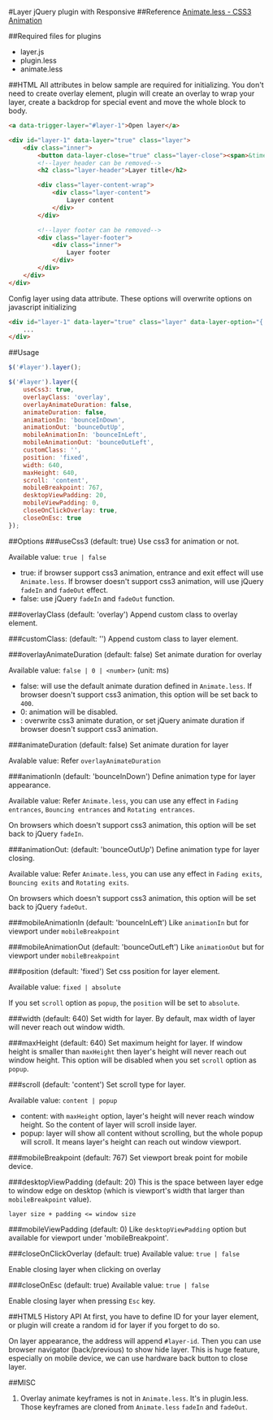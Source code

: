 #Layer jQuery plugin with Responsive
##Reference
[Animate.less - CSS3 Animation](https://github.com/machito/animate.less)

##Required files for plugins
* layer.js
* plugin.less
* animate.less

##HTML
All attributes in below sample are required for initializing. You don't need to create overlay element, plugin will create an overlay to wrap your layer, create a backdrop for special event and move the whole block to body.

```html
<a data-trigger-layer="#layer-1">Open layer</a>
```

```html
<div id="layer-1" data-layer="true" class="layer">
	<div class="inner">
		<button data-layer-close="true" class="layer-close"><span>&times;</span></button>
		<!--layer header can be removed-->
		<h2 class="layer-header">Layer title</h2>

		<div class="layer-content-wrap">
			<div class="layer-content">
				Layer content
			</div>
		</div>

		<!--layer footer can be removed-->
		<div class="layer-footer">
			<div class="inner">
				Layer footer
			</div>
		</div>
	</div>
</div>
```

Config layer using data attribute. These options will overwrite options on javascript initializing

```html
<div id="layer-1" data-layer="true" class="layer" data-layer-option="{ \"width\" : 800 , \"scroll\" : \"content\" }">
	...
</div>
```

##Usage
```js
$('#layer').layer();
```
```js
$('#layer').layer({
	useCss3: true,
	overlayClass: 'overlay',
	overlayAnimateDuration: false,
	animateDuration: false,
	animationIn: 'bounceInDown',
	animationOut: 'bounceOutUp',
	mobileAnimationIn: 'bounceInLeft',
	mobileAnimationOut: 'bounceOutLeft',
	customClass: '',
	position: 'fixed',
	width: 640,
	maxHeight: 640,
	scroll: 'content',
	mobileBreakpoint: 767,
	desktopViewPadding: 20,
	mobileViewPadding: 0,
	closeOnClickOverlay: true,
	closeOnEsc: true
});
```

##Options
###useCss3 (default: true)
Use css3 for animation or not.

Available value: `true | false`
* true: if browser support css3 animation, entrance and exit effect will use `Animate.less`. If browser doesn't support css3 animation, will use jQuery `fadeIn` and `fadeOut` effect.
* false: use jQuery `fadeIn` and `fadeOut` function.

###overlayClass (default: 'overlay')
Append custom class to overlay element.

###customClass: (default: '')
Append custom class to layer element.

###overlayAnimateDuration (default: false)
Set animate duration for overlay

Available value: `false | 0 | <number>` (unit: ms)

* false: will use the default animate duration defined in `Animate.less`. If browser doesn't support css3 animation, this option will be set back to `400`.
* 0: animation will be disabled.
* <number>: overwrite css3 animate duration, or set jQuery animate duration if browser doesn't support css3 animation.

###animateDuration (default: false)
Set animate duration for layer

Avalable value: Refer `overlayAnimateDuration`

###animationIn (default: 'bounceInDown')
Define animation type for layer appearance.

Available value: Refer `Animate.less`, you can use any effect in `Fading entrances`, `Bouncing entrances` and `Rotating entrances`.

On browsers which doesn't support css3 animation, this option will be set back to jQuery `fadeIn`.

###animationOut: (default: 'bounceOutUp')
Define animation type for layer closing.

Available value: Refer `Animate.less`, you can use any effect in `Fading exits`, `Bouncing exits` and `Rotating exits`.

On browsers which doesn't support css3 animation, this option will be set back to jQuery `fadeOut`.

###mobileAnimationIn (default: 'bounceInLeft')
Like `animationIn` but for viewport under `mobileBreakpoint`

###mobileAnimationOut (default: 'bounceOutLeft')
Like `animationOut` but for viewport under `mobileBreakpoint`

###position (default: 'fixed')
Set css position for layer element.

Available value: `fixed | absolute`

If you set `scroll` option as `popup`, the `position` will be set to `absolute`.

###width (default: 640)
Set width for layer. By default, max width of layer will never reach out window width.

###maxHeight (default: 640)
Set maximum height for layer. If window height is smaller than `maxHeight` then layer's height will never reach out window height. This option will be disabled when you set `scroll` option as `popup`.

###scroll (default: 'content')
Set scroll type for layer.

Available value: `content | popup`

* content: with `maxHeight` option, layer's height will never reach window height. So the content of layer will scroll inside layer.
* popup: layer will show all content without scrolling, but the whole popup will scroll. It means layer's height can reach out window viewport.

###mobileBreakpoint (default: 767)
Set viewport break point for mobile device.

###desktopViewPadding (default: 20)
This is the space between layer edge to window edge on desktop (which is viewport's width that larger than `mobileBreakpoint` value).

`layer size + padding <= window size`

###mobileViewPadding (default: 0)
Like `desktopViewPadding` option but available for viewport under 'mobileBreakpoint'.

###closeOnClickOverlay (default: true)
Available value: `true | false`

Enable closing layer when clicking on overlay

###closeOnEsc (default: true)
Available value: `true | false`

Enable closing layer when pressing `Esc` key.

##HTML5 History API
At first, you have to define ID for your layer element, or plugin will create a random id for layer if you forget to do so.

On layer appearance, the address will append `#layer-id`. Then you can use browser navigator (back/previous) to show hide layer. This is huge feature, especially on mobile device, we can use hardware back button to close layer.

##MISC
1. Overlay animate keyframes is not in `Animate.less`. It's in plugin.less. Those keyframes are cloned from `Animate.less` `fadeIn` and `fadeOut`.